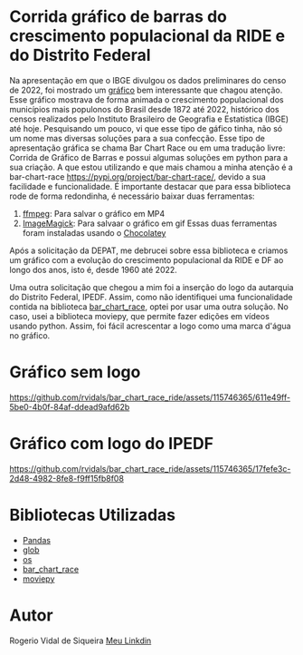 # Corrida gráfico de barras do crescimento populacional da RIDE e do Distrito Federal
Na apresentação em que o IBGE divulgou os dados preliminares do censo de 2022, foi mostrado um [gráfico](https://www.youtube.com/live/7ij6MwAqsl0?feature=share&t=9535) bem interessante que chagou atenção.
Esse gráfico mostrava de forma animada o crescimento populacional dos municípios mais populonos do Brasil desde 1872 até 2022, histórico dos censos realizados pelo
Instituto Brasileiro de Geografia e Estatistica (IBGE) até hoje.
Pesquisando um pouco, vi que esse tipo de gáfico tinha, não só um nome mas diversas soluções para a sua confecção. Esse tipo de apresentação
gráfica se chama Bar Chart Race ou em uma tradução livre: Corrida de Gráfico de Barras e possui algumas soluções em python para a sua criação. A que estou utilizando e que mais chamou a minha atenção é a bar-chart-race https://pypi.org/project/bar-chart-race/, devido a sua facilidade e funcionalidade.
É importante destacar que para essa biblioteca rode de forma redondinha, é necessário baixar duas ferramentas:

1) [ffmpeg](https://www.youtube.com/live/7ij6MwAqsl0?feature=share&t=9535): Para salvar o gráfico em MP4
2) [ImageMagick](https://imagemagick.org/): Para salvaar o gráfico em gif
Essas duas ferramentas foram instaladas usando o [Chocolatey](https://community.chocolatey.org/)

Após a solicitação da DEPAT, me debrucei sobre essa biblioteca e criamos um gráfico com a evolução do crescimento populacional da RIDE e DF ao longo dos anos,
isto é, desde 1960 até 2022. 

Uma outra solicitação que chegou a mim foi a inserção do logo da autarquia do Distrito Federal, IPEDF. Assim, como não identifiquei uma funcionalidade contida na biblioteca [bar_chart_race](https://www.dexplo.org/bar_chart_race/), optei por usar uma outra solução. No caso, usei a biblioteca moviepy, que permite fazer edições em vídeos usando python. Assim, foi fácil acrescentar a logo como uma marca d'água no gráfico.

# Gráfico sem logo
https://github.com/rvidals/bar_chart_race_ride/assets/115746365/611e49ff-5be0-4b0f-84af-ddead9afd62b

# Gráfico com logo do IPEDF
https://github.com/rvidals/bar_chart_race_ride/assets/115746365/17fefe3c-2d48-4982-8fe8-f9ff15fb8f08




# Bibliotecas Utilizadas

- [Pandas](https://pandas.pydata.org/)
- [glob](https://docs.python.org/3/library/glob.html)
- [os](https://docs.python.org/3/library/os.html)
- [bar_chart_race](https://www.dexplo.org/bar_chart_race/)
- [moviepy](https://zulko.github.io/moviepy/)
  
# Autor
Rogerio Vidal de Siqueira
<a href="https://www.linkedin.com/in/rogerio-vidal-de-siqueira-9478aa136/" target="_blank" rel="noopener noreferrer">Meu Linkdin</a>
